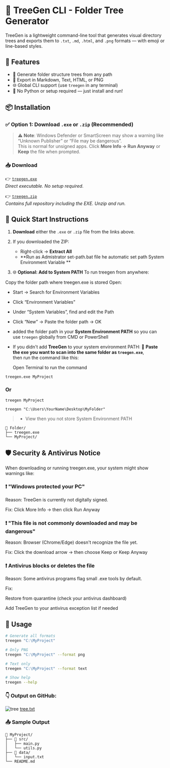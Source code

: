 # 📁 TreeGen CLI - Folder Tree Generator

TreeGen is a lightweight command-line tool that generates visual directory trees and exports them to `.txt`, `.md`, `.html`, and `.png` formats — with emoji or line-based styles.

## 🔧 Features

- 📁 Generate folder structure trees from any path
- 📝 Export in Markdown, Text, HTML, or PNG
- 🌐 Global CLI support (use `treegen` in any terminal)
- 💨 No Python or setup required — just install and run!


## 📦 Installation


### ✅ Option 1: Download `.exe` or `.zip` (Recommended)

> ⚠️ **Note**: Windows Defender or SmartScreen may show a warning like  
> “Unknown Publisher” or “File may be dangerous”.  
> This is normal for unsigned apps. Click **More Info → Run Anyway** or **Keep** the file when prompted.

### 📥 Download

👉 [`treegen.exe`](https://github.com/Adinath-6186/treegen/releases/latest/download/treegen.exe)  
_Direct executable. No setup required._

👉 [`treegen.zip`](https://github.com/Adinath-6186/treegen/archive/refs/heads/main.zip)  
_Contains full repository including the EXE. Unzip and run._

## 🧾 Quick Start Instructions

1. **Download** either the `.exe` or `.zip` file from the links above.
   
2. If you downloaded the ZIP:
   - Right-click → **Extract All**
   - **Run as Admistrator  set-path.bat file he automatic set path System Environment Variable **
3. 🌐 **Optional: Add to System PATH**
 To run treegen from anywhere:

Copy the folder path where treegen.exe is stored
Open:  
 - Start → Search for Environment Variables
 - Click “Environment Variables”
 - Under “System Variables”, find and edit the Path
 - Click “New” → Paste the folder path → OK
 - added the folder path in your **System Environment PATH** so you can use `treegen` globally from CMD or PowerShell

 - If you didn't add **TreeGen** to your system environment PATH:
   🔁 **Paste the exe you want to scan into the same folder as `treegen.exe`**,  
      then run the command like this:

   Open Terminal to run the command
      
``` bash
treegen.exe MyProject
```
### Or

```
treegen MyProject
```
```
treegen "C:\Users\YourName\Desktop\MyFolder"
```
> - View then you not store System Environment PATH
```
📁 Folder/
├── treegen.exe
└── MyProject/

```

## 🛡️ Security & Antivirus Notice
  When downloading or running treegen.exe, your system might show warnings like:

### ❗ "Windows protected your PC"
Reason: TreeGen is currently not digitally signed.

Fix: Click More Info → then click Run Anyway

### ❗ "This file is not commonly downloaded and may be dangerous"
Reason: Browser (Chrome/Edge) doesn't recognize the file yet.

Fix: Click the download arrow → then choose Keep or Keep Anyway

### ❗ Antivirus blocks or deletes the file
Reason: Some antivirus programs flag small .exe tools by default.

Fix:

Restore from quarantine (check your antivirus dashboard)

Add TreeGen to your antivirus exception list if needed




## 🚀 Usage

```bash
# Generate all formats
treegen "C:\MyProject"

# Only PNG
treegen "C:\MyProject" --format png

# Text only
treegen "C:\MyProject" --format text

# Show help
treegen --help
```





### 👇 Output on GitHub:
![tree](https://github.com/user-attachments/assets/93484f92-76ab-4137-a4db-cc9b42db194a)
[tree.txt](https://github.com/user-attachments/files/21096120/tree.txt)



### 📤 Sample Output

```text
📁 MyProject/
├── 📂 src/
│   ├── main.py
│   └── utils.py
├── 📂 data/
│   └── input.txt
└── README.md
